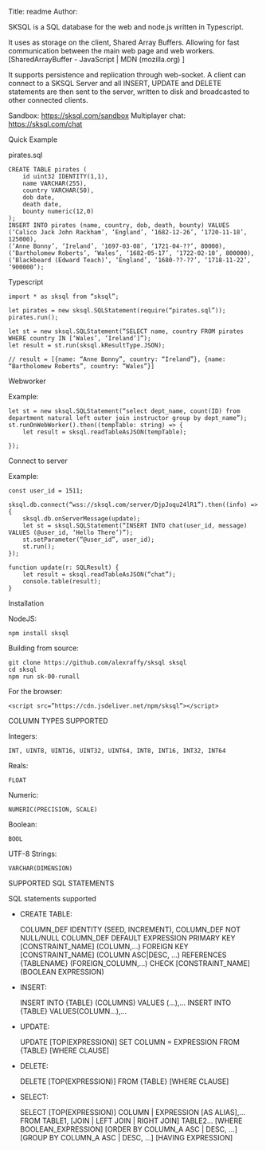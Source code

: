 Title: readme
Author: 

SKSQL is a SQL database for the web and node.js written in Typescript.


It uses as storage on the client, Shared Array Buffers. Allowing for fast communication between the main web page and web workers.
[SharedArrayBuffer - JavaScript | MDN (mozilla.org) ]

It supports persistence and replication through web-socket. 
A client can connect to a SKSQL Server and all INSERT, UPDATE and DELETE statements are then sent to the server, written to disk and broadcasted to other connected clients.


Sandbox: https://sksql.com/sandbox 
Multiplayer chat: https://sksql.com/chat

Quick Example

pirates.sql
	
	CREATE TABLE pirates (
		id uint32 IDENTITY(1,1),
		name VARCHAR(255),
		country VARCHAR(50),
		dob date,
		death date,
		bounty numeric(12,0)
	);
	INSERT INTO pirates (name, country, dob, death, bounty) VALUES
	(‘Calico Jack John Rackham’, ‘England’, ‘1682-12-26’, ‘1720-11-18’, 125000),
	(‘Anne Bonny’, ‘Ireland’, ‘1697-03-08’, ‘1721-04-??’, 80000),
	(‘Bartholomew Roberts’, ‘Wales’, ‘1682-05-17’, ‘1722-02-10’, 800000),
	(‘Blackbeard (Edward Teach)’, ‘England’, ‘1680-??-??’, ‘1718-11-22’, ‘900000’);



Typescript
	
	import * as sksql from “sksql”;
	
	let pirates = new sksql.SQLStatement(require(“pirates.sql”));
	pirates.run();
	
	let st = new sksql.SQLStatement(“SELECT name, country FROM pirates WHERE country IN [‘Wales’, ‘Ireland’]”);
	let result = st.run(sksql.kResultType.JSON);
	
	// result = [{name: “Anne Bonny”, country: “Ireland”}, {name: “Bartholomew Roberts”, country: “Wales”}]
	


Webworker

Example: 
	
	let st = new sksql.SQLStatement(“select dept_name, count(ID) from department natural left outer join instructor group by dept_name”);
	st.runOnWebWorker().then((tempTable: string) => {
		let result = sksql.readTableAsJSON(tempTable);
		
	});


Connect to server

Example:
	
	const user_id = 1511;
	
	sksql.db.connect(“wss://sksql.com/server/DjpJoqu24lR1”).then((info) => {
		sksql.db.onServerMessage(update);
		let st = sksql.SQLStatement(“INSERT INTO chat(user_id, message) VALUES (@user_id, ‘Hello There’)”);
		st.setParameter(“@user_id”, user_id);
		st.run();
	});
	
	function update(r: SQLResult) {
		let result = sksql.readTableAsJSON(“chat”);
		console.table(result);
	}


Installation

NodeJS:

	npm install sksql

Building from source:
	
	git clone https://github.com/alexraffy/sksql sksql
	cd sksql
	npm run sk-00-runall
	
For the browser:

	<script src=”https://cdn.jsdeliver.net/npm/sksql”></script>


COLUMN TYPES SUPPORTED

Integers:

	INT, UINT8, UINT16, UINT32, UINT64, INT8, INT16, INT32, INT64
Reals:

	FLOAT
Numeric:

	NUMERIC(PRECISION, SCALE)
Boolean:

	BOOL
UTF-8 Strings:

	VARCHAR(DIMENSION)

SUPPORTED SQL STATEMENTS

SQL statements supported

 - CREATE TABLE:
   
	COLUMN_DEF IDENTITY (SEED, INCREMENT),
	COLUMN_DEF NOT NULL/NULL
	COLUMN_DEF DEFAULT EXPRESSION
	PRIMARY KEY [CONSTRAINT_NAME] (COLUMN,...)
	FOREIGN KEY [CONSTRAINT_NAME] (COLUMN ASC|DESC, ...) REFERENCES 		{TABLENAME} (FOREIGN_COLUMN,...)
	CHECK [CONSTRAINT_NAME] (BOOLEAN EXPRESSION)

 - INSERT:
   
	INSERT INTO {TABLE} (COLUMNS) VALUES (...),...
	INSERT INTO {TABLE} VALUES(COLUMN...),...

 - UPDATE:
   
	UPDATE [TOP(EXPRESSION)] SET COLUMN = EXPRESSION FROM {TABLE} [WHERE CLAUSE]

 - DELETE:
   
	DELETE [TOP(EXPRESSION)] FROM {TABLE} [WHERE CLAUSE]

 - SELECT:
   
	SELECT [TOP(EXPRESSION)] 
		COLUMN | EXPRESSION [AS ALIAS],...
	FROM
		TABLE1, [JOIN | LEFT JOIN | RIGHT JOIN] TABLE2...
	[WHERE BOOLEAN_EXPRESSION]
	[ORDER BY COLUMN_A ASC | DESC, ...]
	[GROUP BY COLUMN_A ASC | DESC, ...]
	[HAVING EXPRESSION]
